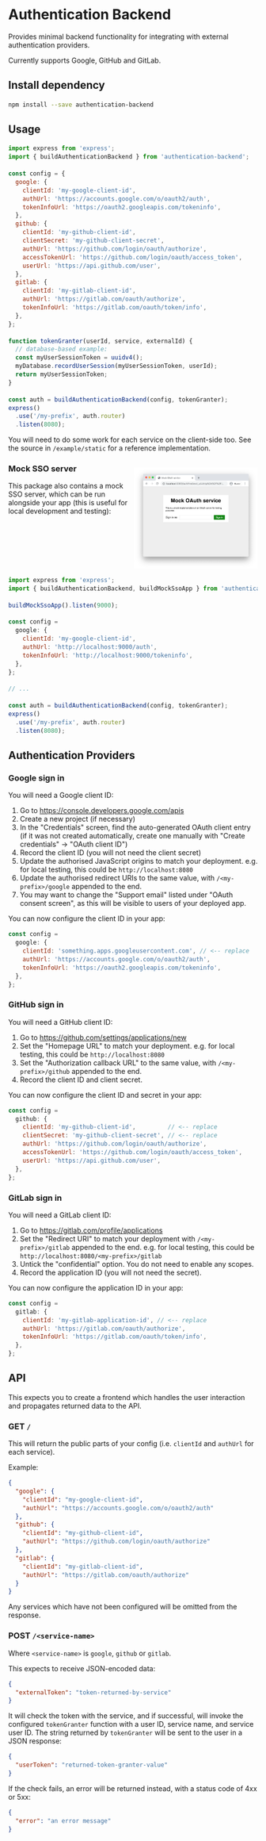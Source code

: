 # Authentication Backend

Provides minimal backend functionality for integrating with external
authentication providers.

Currently supports Google, GitHub and GitLab.

## Install dependency

```bash
npm install --save authentication-backend
```

## Usage

```javascript
import express from 'express';
import { buildAuthenticationBackend } from 'authentication-backend';

const config = {
  google: {
    clientId: 'my-google-client-id',
    authUrl: 'https://accounts.google.com/o/oauth2/auth',
    tokenInfoUrl: 'https://oauth2.googleapis.com/tokeninfo',
  },
  github: {
    clientId: 'my-github-client-id',
    clientSecret: 'my-github-client-secret',
    authUrl: 'https://github.com/login/oauth/authorize',
    accessTokenUrl: 'https://github.com/login/oauth/access_token',
    userUrl: 'https://api.github.com/user',
  },
  gitlab: {
    clientId: 'my-gitlab-client-id',
    authUrl: 'https://gitlab.com/oauth/authorize',
    tokenInfoUrl: 'https://gitlab.com/oauth/token/info',
  },
};

function tokenGranter(userId, service, externalId) {
  // database-based example:
  const myUserSessionToken = uuidv4();
  myDatabase.recordUserSession(myUserSessionToken, userId);
  return myUserSessionToken;
}

const auth = buildAuthenticationBackend(config, tokenGranter);
express()
  .use('/my-prefix', auth.router)
  .listen(8080);
```

You will need to do some work for each service on the client-side too.
See the source in `/example/static` for a reference implementation.

### Mock SSO server

<img src="docs/mock-sso.png" width="250" align="right" style="margin-top: -2em">

This package also contains a mock SSO server, which can be run alongside your app
(this is useful for local development and testing):

<div style="clear: both"></div>

```javascript
import express from 'express';
import { buildAuthenticationBackend, buildMockSsoApp } from 'authentication-backend';

buildMockSsoApp().listen(9000);

const config =
  google: {
    clientId: 'my-google-client-id',
    authUrl: 'http://localhost:9000/auth',
    tokenInfoUrl: 'http://localhost:9000/tokeninfo',
  },
};

// ...

const auth = buildAuthenticationBackend(config, tokenGranter);
express()
  .use('/my-prefix', auth.router)
  .listen(8080);
```

## Authentication Providers

### Google sign in

You will need a Google client ID:

1. Go to <https://console.developers.google.com/apis>
2. Create a new project (if necessary)
3. In the "Credentials" screen, find the auto-generated OAuth client
   entry (if it was not created automatically, create one manually with
   "Create credentials" &rarr; "OAuth client ID")
4. Record the client ID (you will not need the client secret)
5. Update the authorised JavaScript origins to match your deployment.
   e.g. for local testing, this could be `http://localhost:8080`
6. Update the authorised redirect URIs to the same value, with
   `/<my-prefix>/google` appended to the end.
7. You may want to change the "Support email" listed under
   "OAuth consent screen", as this will be visible to users of your
   deployed app.

You can now configure the client ID in your app:

```javascript
const config =
  google: {
    clientId: 'something.apps.googleusercontent.com', // <-- replace
    authUrl: 'https://accounts.google.com/o/oauth2/auth',
    tokenInfoUrl: 'https://oauth2.googleapis.com/tokeninfo',
  },
};
```

### GitHub sign in

You will need a GitHub client ID:

1. Go to <https://github.com/settings/applications/new>
2. Set the "Homepage URL" to match your deployment. e.g. for local
   testing, this could be `http://localhost:8080`
3. Set the "Authorization callback URL" to the same value, with
   `/<my-prefix>/github` appended to the end.
4. Record the client ID and client secret.

You can now configure the client ID and secret in your app:

```javascript
const config =
  github: {
    clientId: 'my-github-client-id',         // <-- replace
    clientSecret: 'my-github-client-secret', // <-- replace
    authUrl: 'https://github.com/login/oauth/authorize',
    accessTokenUrl: 'https://github.com/login/oauth/access_token',
    userUrl: 'https://api.github.com/user',
  },
};
```

### GitLab sign in

You will need a GitLab client ID:

1. Go to <https://gitlab.com/profile/applications>
2. Set the "Redirect URI" to match your deployment with
   `/<my-prefix>/gitlab` appended to the end. e.g. for local
   testing, this could be `http://localhost:8080/<my-prefix>/gitlab`
3. Untick the "confidential" option. You do not need to enable
   any scopes.
4. Record the application ID (you will not need the secret).

You can now configure the application ID in your app:

```javascript
const config =
  gitlab: {
    clientId: 'my-gitlab-application-id', // <-- replace
    authUrl: 'https://gitlab.com/oauth/authorize',
    tokenInfoUrl: 'https://gitlab.com/oauth/token/info',
  },
};
```

## API

This expects you to create a frontend which handles the user interaction and propagates returned data to the API.

### GET `/`

This will return the public parts of your config (i.e. `clientId` and `authUrl` for each service).

Example:

```json
{
  "google": {
    "clientId": "my-google-client-id",
    "authUrl": "https://accounts.google.com/o/oauth2/auth"
  },
  "github": {
    "clientId": "my-github-client-id",
    "authUrl": "https://github.com/login/oauth/authorize"
  },
  "gitlab": {
    "clientId": "my-gitlab-client-id",
    "authUrl": "https://gitlab.com/oauth/authorize"
  }
}
```

Any services which have not been configured will be omitted from the response.

### POST `/<service-name>`

Where `<service-name>` is `google`, `github` or `gitlab`.

This expects to receive JSON-encoded data:

```json
{
  "externalToken": "token-returned-by-service"
}
```

It will check the token with the service, and if successful, will invoke the configured
`tokenGranter` function with a user ID, service name, and service user ID. The string
returned by `tokenGranter` will be sent to the user in a JSON response:

```json
{
  "userToken": "returned-token-granter-value"
}
```

If the check fails, an error will be returned instead, with a status code of 4xx or 5xx:

```json
{
  "error": "an error message"
}
```
